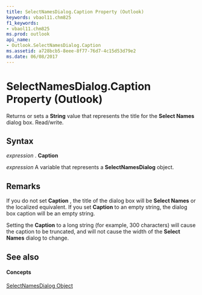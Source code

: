 ```yaml
---
title: SelectNamesDialog.Caption Property (Outlook)
keywords: vbaol11.chm825
f1_keywords:
- vbaol11.chm825
ms.prod: outlook
api_name:
- Outlook.SelectNamesDialog.Caption
ms.assetid: a728bcb5-8eee-8f77-76d7-4c15d53d79e2
ms.date: 06/08/2017
---
```



# SelectNamesDialog.Caption Property (Outlook)

Returns or sets a  **String** value that represents the title for the **Select Names** dialog box. Read/write.


## Syntax

 _expression_ . **Caption**

 _expression_ A variable that represents a **SelectNamesDialog** object.


## Remarks

If you do not set  **Caption** , the title of the dialog box will be **Select Names** or the localized equivalent. If you set **Caption** to an empty string, the dialog box caption will be an empty string.

Setting the  **Caption** to a long string (for example, 300 characters) will cause the caption to be truncated, and will not cause the width of the **Select Names** dialog to change.


## See also


#### Concepts


[SelectNamesDialog Object](Outlook.SelectNamesDialog.md)

